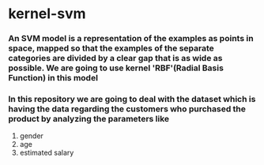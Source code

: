 # kernel-svm 
### An SVM model is a representation of the examples as points in space, mapped so that the examples of the separate categories are divided by a clear gap that is as wide as possible. We are going to use kernel 'RBF'(Radial Basis Function) in this model
### In this repository we are going to deal with the dataset which is having the data regarding the customers who purchased the product by analyzing the parameters like
1. gender
2. age
3. estimated salary

